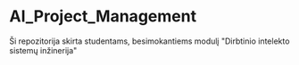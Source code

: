# AI_Project_Management

Ši repozitorija skirta studentams, besimokantiems modulį "Dirbtinio intelekto sistemų inžinerija"
